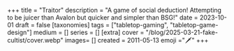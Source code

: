+++
title = "Traitor"
description = "A game of social deduction! Attempting to be juicer than Avalon but quicker and simpler than BSG!"
date = 2023-10-01
draft =  false
[taxonomies]
tags = ["tabletop-gaming", "tabletop-game-design"]
medium = []
series = []
[extra]
cover = "/blog/2025-03-21-fake-cultist/cover.webp"
images= []
created = 2011-05-13
emoji ="🗡️"
+++
